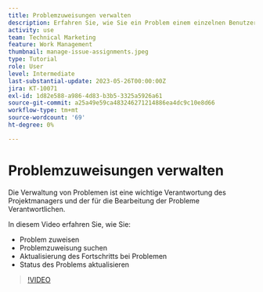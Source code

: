 ```yaml
---
title: Problemzuweisungen verwalten
description: Erfahren Sie, wie Sie ein Problem einem einzelnen Benutzer, mehreren Benutzern oder einem Team zuweisen, damit das Problem gelöst wird.
activity: use
team: Technical Marketing
feature: Work Management
thumbnail: manage-issue-assignments.jpeg
type: Tutorial
role: User
level: Intermediate
last-substantial-update: 2023-05-26T00:00:00Z
jira: KT-10071
exl-id: 1d82e588-a986-4d83-b3b5-3325a5926a61
source-git-commit: a25a49e59ca483246271214886ea4dc9c10e8d66
workflow-type: tm+mt
source-wordcount: '69'
ht-degree: 0%

---
```


# Problemzuweisungen verwalten

Die Verwaltung von Problemen ist eine wichtige Verantwortung des Projektmanagers und der für die Bearbeitung der Probleme Verantwortlichen.

In diesem Video erfahren Sie, wie Sie:

* Problem zuweisen
* Problemzuweisung suchen
* Aktualisierung des Fortschritts bei Problemen
* Status des Problems aktualisieren

>[!VIDEO](https://video.tv.adobe.com/v/3419931/?quality=12&learn=on)

